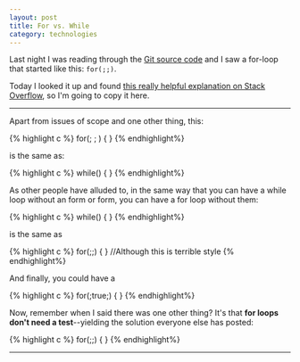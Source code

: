```yaml
---
layout: post
title: For vs. While
category: technologies
---
```


Last night I was reading through the [Git source code](https://github.com/shelbyspees/git) and I saw a for-loop that started like this: `for(;;)`.

Today I looked it up and found [this really helpful explanation on Stack Overflow](http://stackoverflow.com/a/6348114/3788802), so I'm going to copy it here.

---

Apart from issues of scope and one other thing, this:

{% highlight c %}
    for(<init>; <test>; <step>) {
    	<body>
    }
{% endhighlight%}

is the same as:

{% highlight c %}
    <init>
    while(<test>) {
    	<body>
    	<step>
    }
{% endhighlight%}

As other people have alluded to, in the same way that you can have a while loop without an <init> form or <step> form, you can have a for loop without them:

{% highlight c %}
    while(<test>) {
    	<body>
    }
{% endhighlight%}


is the same as

{% highlight c %}
    for(;<test>;) {
    	<body>
    } //Although this is terrible style
{% endhighlight%}


And finally, you could have a

{% highlight c %}
    for(;true;) {
    	<body>
    }
{% endhighlight%}

Now, remember when I said there was one other thing? It's that **for loops don't need a test**--yielding the solution everyone else has posted:

{% highlight c %}
    for(;;) {
    	<body>
    }
{% endhighlight%}


---